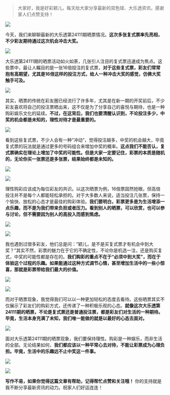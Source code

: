 
> 大家好，我是好彩颖儿，每天给大家分享最新的双色球、大乐透资讯，感谢家人们点赞支持！

![](https://cdn.jsdelivr.net/gh/wangwenjie1314/PicCDN/2024-7-12/1720763627240-image.png)

今天，我们来聊聊最新的大乐透第24111期晒票情况。**这次多张复式票率先亮相，不少彩友期待通过这次机会冲击大奖。**

![](https://cdn.jsdelivr.net/gh/wangwenjie1314/PicCDN/2024-9-23/1727048078837-image.png)

大乐透第24111期的晒票活动如火如荼，几张引人注目的复式票迅速成为焦点。这些票中，最让人瞩目的是一张16倍投注的复式票，**对于这些复式票，彩友们常常抱有高期望，尤其是16倍这样的投注方式，给人一种冲击大奖的感觉，仿佛大奖触手可及。**

![](https://cdn.jsdelivr.net/gh/wangwenjie1314/PicCDN/2024-9-23/1727063695930-image.png)

其实，晒票的传统在彩友圈已经流行了许多年，尤其是在新一期的开奖前后，不少彩友喜欢将自己的投注票晒出来，这不仅是为了分享自己的喜悦与期待，也是一种购彩娱乐文化的延续。**不过，在这背后，我们也要清醒认识到，不论投注多少，中奖的机会都是未知的，理性对待才是最重要的。**

![](https://cdn.jsdelivr.net/gh/wangwenjie1314/PicCDN/2024-9-23/1727063713363-image.png)


看到这些复式票，不少人会有一种“冲动”，觉得投注越多，中奖的机会越大，毕竟复式票的玩法就是通过更多的号码组合来增加中奖的概率。**这点我们不能否认，复式票确实在理论上增加了中奖的可能性。但是大家一定要记住，彩票的本质是随机的，无论你买一张票还是多张票，结果始终都是未知的。**



![](https://cdn.jsdelivr.net/gh/wangwenjie1314/PicCDN/2024-9-23/1727063720761-image.png)

![](https://cdn.jsdelivr.net/gh/wangwenjie1314/PicCDN/2024-9-23/1727064111174-image.png)


理性购彩应该成为每位彩友的共识。以这次晒票为例，16倍票固然抢眼，但高倍投注并不是每个人都能轻松承担的。对于大多数人来说，适当投注几张票，保持一个愉快、放松的心态才是最佳的购彩体验。**我们要明白，彩票更多是为生活增添一点乐趣，而不是为我们带来负担或者压力。看到别人的晒票，可以欣赏，也可以参与讨论，但不需要因为别人的高投入而感到焦虑。**

![](https://cdn.jsdelivr.net/gh/wangwenjie1314/PicCDN/2024-9-23/1727063706415-image.png)


![](https://cdn.jsdelivr.net/gh/wangwenjie1314/PicCDN/2024-9-23/1727064098776-image.png)


我也遇到过很多彩友，他们总是问：“颖儿，是不是买复式票才有机会中到大奖？”其实不然，彩票的魅力在于它的不确定性，不论你是机选一注，还是购买复式，中奖的可能性都是存在的。**我们购彩的重点不在于“必须中到大奖”，而在于体验这个过程的乐趣。如果能通过这种方式调节心情，甚至增加生活中的一些小惊喜，那就是彩票带给我们最大的价值。**

![](https://cdn.jsdelivr.net/gh/wangwenjie1314/PicCDN/2024-9-23/1727063753929-image.png)


![](https://cdn.jsdelivr.net/gh/wangwenjie1314/PicCDN/2024-9-23/1727064087644-image.png)


而对于晒票现象，我觉得我们可以以一种更加轻松的态度去看待。这些晒票其实不仅展示了彩友们的购彩方式，还传递了一种积极乐观的心态。**就像这次大乐透第24111期的晒票，不论是复式票还是普通投注票，都是彩友们对生活的一种期待。毕竟，生活本身充满了未知，我们唯一能做的就是以最好的心态去面对。**


![](https://cdn.jsdelivr.net/gh/wangwenjie1314/PicCDN/2024-9-23/1727063986927-image.png)


面对大乐透第24111期的晒票现象，我们要保持理性。购彩是一种娱乐，而非生活的全部。无论结果如何，**我们都应该以一种平常心去对待，不能让彩票成为心理负担。毕竟，生活中的乐趣远不止中奖这一件事。**


![](https://cdn.jsdelivr.net/gh/wangwenjie1314/PicCDN/2024-9-23/1727064074407-image.png)


![](https://cdn.jsdelivr.net/gh/wangwenjie1314/PicCDN/2024-9-23/1727064007328-image.png)


**写作不易，如果你觉得这篇文章有帮助，记得帮忙点赞和关注哦！** 你的支持就是我不断分享最新资讯的动力。祝家人们好运连连！













